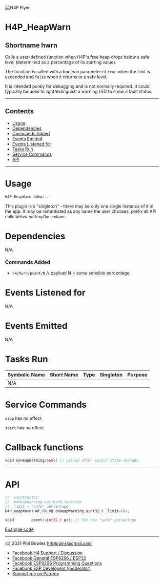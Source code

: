 ![H4P Flyer](/assets/DiagLogo.jpg) 
# H4P_HeapWarn

## Shortname hwrn

Calls a user-defined function when H4P's free heap drops below a safe level (determined as a percentage of its starting value).

The function is called with a boolean parameter of `true` when the limit is exceeded and `false` when it returns to a safe level.

It is intended purely for debugging and is not normally required. It could typically be used to light/extinguish a warning LED to show a fault status.

---

## Contents

* [Usage](#usage)
* [Dependencies](#dependencies)
* [Commands Added](#commands-added)
* [Events Emitted](#s-emitted)
* [Events Listened for](#s-listened-for)
* [Tasks Run](#tasks-run)
* [Service Commands](#service-commands)
* [API](#api)

---

# Usage

```cpp
H4P_HeapWarn h4hw(...
```

This plugin is a "singleton" - there may be only one single instance of it in the app. 
It may be instantiated as any name the user chooses, prefix all API calls below with `myChosenName.`

# Dependencies

N/A

### Commands Added

* `h4/hwrn/pcent/N` // payload N = some sensible percentage

# Events Listened for

N/A

# Events Emitted

N/A

# Tasks Run

| Symbolic Name | Short Name | Type | Singleton | Purpose |
| :----------   | :--- | :--- | :-------: | :---    |
|N/A| | |||

# Service Commands

`stop` has no effect

`start` has no effect

# Callback functions

```cpp
void onHeapWarning(bool) // called after switch state changes
```

---

# API

```cpp
//  constructor:
//  onHeapWarning callback function
//  limit = "safe" percentage
H4P_HeapWarn(H4P_FN_VB onHeapWarning,uint32_t _limit=50);

void        pcent(uint32_t pc); // Set new "safe" percentage
```

[Example code](../examples/DIAGNOSTICS/H4P_HeapWarn/H4P_HeapWarn.ino)

---

(c) 2021 Phil Bowles h4plugins@gmail.com

* [Facebook H4  Support / Discussion](https://www.facebook.com/groups/444344099599131/)
* [Facebook General ESP8266 / ESP32](https://www.facebook.com/groups/2125820374390340/)
* [Facebook ESP8266 Programming Questions](https://www.facebook.com/groups/esp8266questions/)
* [Facebook ESP Developers (moderator)](https://www.facebook.com/groups/ESP8266/)
* [Support me on Patreon](https://patreon.com/esparto)